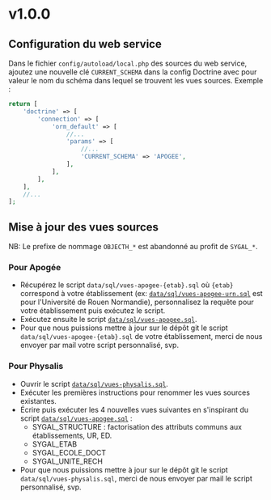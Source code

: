 # v1.0.0

## Configuration du web service

Dans le fichier `config/autoload/local.php` des sources du web service, ajoutez une nouvelle clé `CURRENT_SCHEMA` dans
la config Doctrine avec pour valeur le nom du schéma dans lequel se trouvent les vues sources. 
Exemple :

```php
return [
    'doctrine' => [
        'connection' => [
            'orm_default' => [
                //...
                'params' => [
                    //...
                    'CURRENT_SCHEMA' => 'APOGEE',
                ],
            ],
        ],
    ],
    //...
];
```

## Mise à jour des vues sources

NB: Le prefixe de nommage `OBJECTH_*` est abandonné au profit de `SYGAL_*`. 

### Pour Apogée 

- Récupérez le script `data/sql/vues-apogee-{etab}.sql` où `{etab}` correspond à votre établissement 
(ex: [`data/sql/vues-apogee-urn.sql`](data/sql/vues-apogee-urn.sql) est pour l'Université de Rouen Normandie), personnalisez la requête pour votre établissement puis exécutez le script. 
- Exécutez ensuite le script [`data/sql/vues-apogee.sql`](data/sql/vues-apogee.sql).
- Pour que nous puissions mettre à jour sur le dépôt git le script `data/sql/vues-apogee-{etab}.sql` de votre établissement,
merci de nous envoyer par mail votre script personnalisé, svp.

### Pour Physalis 

- Ouvrir le script [`data/sql/vues-physalis.sql`](data/sql/vues-physalis.sql).
- Exécuter les premières instructions pour renommer les vues sources existantes.
- Écrire puis exécuter les 4 nouvelles vues suivantes en s'inspirant du script [`data/sql/vues-apogee.sql`](data/sql/vues-apogee.sql) :
  - SYGAL_STRUCTURE : factorisation des attributs communs aux établissements, UR, ED.
  - SYGAL_ETAB
  - SYGAL_ECOLE_DOCT
  - SYGAL_UNITE_RECH
- Pour que nous puissions mettre à jour sur le dépôt git le script `data/sql/vues-physalis.sql`,
merci de nous envoyer par mail le script personnalisé, svp.
